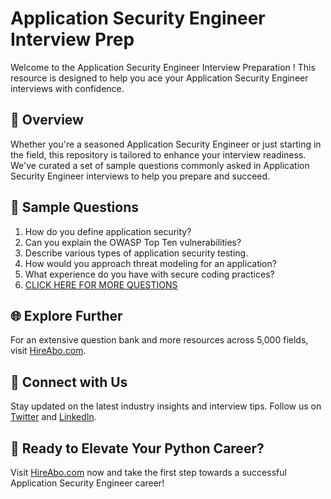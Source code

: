 # Application Security Engineer Interview Prep

Welcome to the Application Security Engineer Interview Preparation ! This resource is designed to help you ace your Application Security Engineer interviews with confidence.

## 🚀 Overview

Whether you're a seasoned Application Security Engineer or just starting in the field, this repository is tailored to enhance your interview readiness. We've curated a set of sample questions commonly asked in Application Security Engineer interviews to help you prepare and succeed.

## 📝 Sample Questions

1. How do you define application security?
2. Can you explain the OWASP Top Ten vulnerabilities?
3. Describe various types of application security testing.
4. How would you approach threat modeling for an application?
5. What experience do you have with secure coding practices?
6. [CLICK HERE FOR MORE QUESTIONS](https://hireabo.com/job/0_2_17/Application%20Security%20Engineer)

## 🌐 Explore Further

For an extensive question bank and more resources across 5,000 fields, visit [HireAbo.com](https://www.hireabo.com).

## 📱 Connect with Us

Stay updated on the latest industry insights and interview tips. Follow us on [Twitter](https://twitter.com/hireabo) and [LinkedIn](https://www.linkedin.com/in/hire-abo-3609972a8/).

## 🚀 Ready to Elevate Your Python Career?

Visit [HireAbo.com](https://www.hireabo.com) now and take the first step towards a successful Application Security Engineer career!